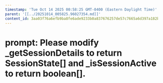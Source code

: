 ```yaml
---
timestamp: 'Tue Oct 14 2025 00:58:25 GMT-0400 (Eastern Daylight Time)'
parent: '[[../20251014_005825.96027354.md]]'
content_id: 3aa03f76a6efb9ba8fe6ade9233b0a837676257de57c7665a6d397a182b33d79
---
```


# prompt: Please modify \_getSessionDetails to return SessionState\[] and \_isSessionActive to return boolean\[].
